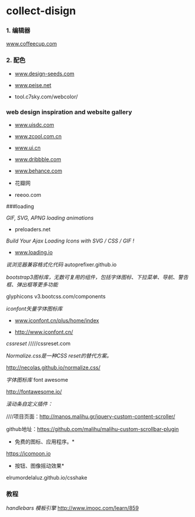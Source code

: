 # collect-disign
### 1. 编辑器
 www.coffeecup.com
 
### 2. 配色
 + www.design-seeds.com

 + www.peise.net

 + tool.c7sky.com/webcolor/

### **web design inspiration and website gallery**
 +  www.uisdc.com

 +  www.zcool.com.cn

 + www.ui.cn

 + www.dribbble.com

 + www.behance.com

 +  花瓣网

 + reeoo.com

###loading

*GIF, SVG, APNG loading animations*

+ preloaders.net

*Build Your Ajax Loading Icons with SVG / CSS / GIF !*
+ www.loading.io


*说浏览器兼容格式化代码*
autoprefixer.github.io

*bootstrap3图标库，无数可复用的组件，包括字体图标、下拉菜单、导航、警告框、弹出框等更多功能*

glyphicons   v3.bootcss.com/components

*iconfont矢量字体图标库*

+ www.iconfont.cn/plus/home/index

+ http://www.iconfont.cn/

*cssreset*
/////cssreset.com

*Normalize.css是一种CSS reset的替代方案。*

http://necolas.github.io/normalize.css/

*字体图标库*
font awesome

http://fontawesome.io/


*滚动条自定义插件：*

////项目页面：http://manos.malihu.gr/jquery-custom-content-scroller/

github地址：https://github.com/malihu/malihu-custom-scrollbar-plugin

* 免费的图标、应用程序。*

https://icomoon.io

* 按钮、图像摇动效果* 

elrumordelaluz.github.io/csshake

### 教程
*handlebars  模板引擎*
http://www.imooc.com/learn/859
